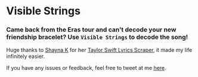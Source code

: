 # Visible Strings

### Came back from the Eras tour and can't decode your new friendship bracelet? Use `Visible Strings` to decode the song!

Huge thanks to [Shayna K](https://shaynak.github.io/) for her [Taylor Swift Lyrics Scraper](https://github.com/shaynak/taylor-swift-lyrics), it made my life infinitely easier.

If you have any issues or feedback, feel free to tweet at me [here](https://twitter.com/izzyreiff).
